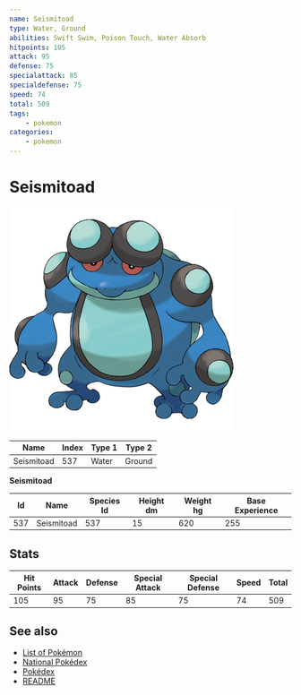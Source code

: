 ```yaml
---
name: Seismitoad
type: Water, Ground
abilities: Swift Swim, Poison Touch, Water Absorb
hitpoints: 105
attack: 95
defense: 75
specialattack: 85
specialdefense: 75
speed: 74
total: 509
tags:
    - pokemon
categories:
    - pokemon
---
```


# Seismitoad


![Seismitoad](images/537.png)

| **Name** | **Index** | **Type 1** | **Type 2** |
|----|----|----|----|
| Seismitoad | 537 | Water | Ground  |

**Seismitoad** 




| **Id** | **Name** | **Species Id** | **Height dm** | **Weight hg** | **Base Experience** |
|--------|----------|----------------|------------|------------|---------------------|
| 537 | Seismitoad | 537 | 15 | 620 | 255 |



## Stats

| **Hit Points** | **Attack** | **Defense** | **Special Attack** | **Special Defense** | **Speed** | **Total** |
|----------------|------------|-------------|--------------------|---------------------|-----------|-----------|
| 105 | 95 | 75 | 85 | 75 | 74 | 509 |

## See also

- [List of Pokémon](../pokemon.md)
- [National Pokédex](../national_pokedex.md)
- [Pokédex](../pokedex.md)
- [README](../README.md)
